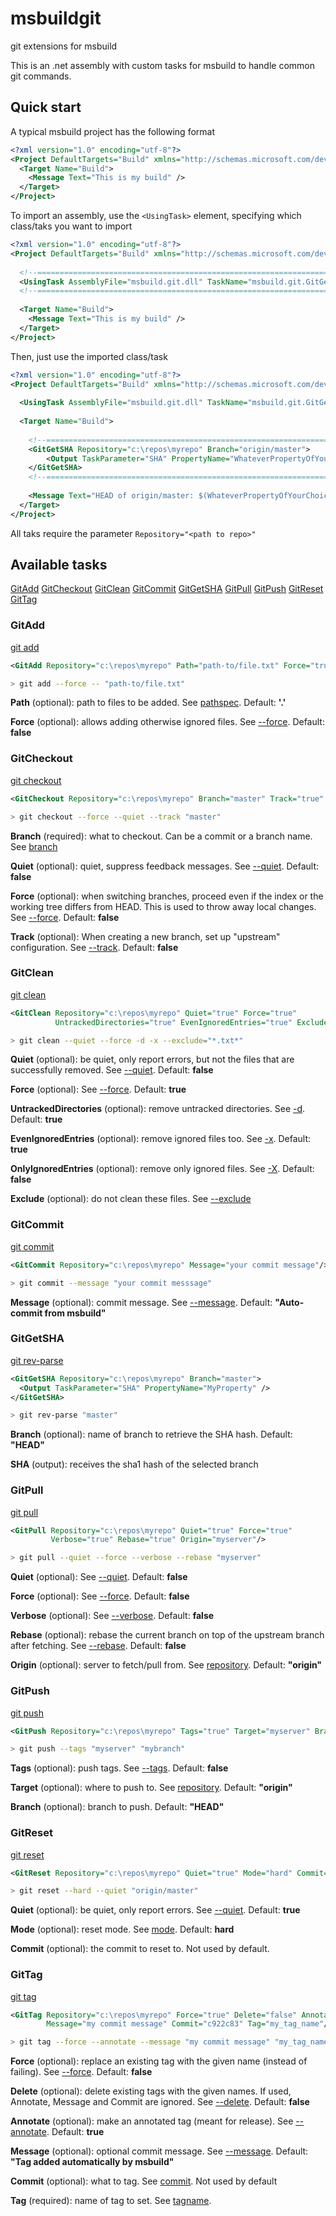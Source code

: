 # msbuildgit
git extensions for msbuild

This is an .net assembly with custom tasks for msbuild to handle common git commands.


## Quick start

A typical msbuild project has the following format
```xml
<?xml version="1.0" encoding="utf-8"?>
<Project DefaultTargets="Build" xmlns="http://schemas.microsoft.com/developer/msbuild/2003">
  <Target Name="Build">
    <Message Text="This is my build" />
  </Target>
</Project>
```

To import an assembly, use the `<UsingTask>` element, specifying which class/taks you want to import
```xml
<?xml version="1.0" encoding="utf-8"?>
<Project DefaultTargets="Build" xmlns="http://schemas.microsoft.com/developer/msbuild/2003">
  
  <!--======================================================================-->
  <UsingTask AssemblyFile="msbuild.git.dll" TaskName="msbuild.git.GitGetSHA" />
  <!--======================================================================-->
  
  <Target Name="Build">
    <Message Text="This is my build" />
  </Target>
</Project>
```

Then, just use the imported class/task
```xml
<?xml version="1.0" encoding="utf-8"?>
<Project DefaultTargets="Build" xmlns="http://schemas.microsoft.com/developer/msbuild/2003">
  
  <UsingTask AssemblyFile="msbuild.git.dll" TaskName="msbuild.git.GitGetSHA" />
  
  <Target Name="Build">
    
    <!--======================================================================-->
    <GitGetSHA Repository="c:\repos\myrepo" Branch="origin/master">
        <Output TaskParameter="SHA" PropertyName="WhateverPropertyOfYourChoice" />
    </GitGetSHA>
    <!--======================================================================-->
    
    <Message Text="HEAD of origin/master: $(WhateverPropertyOfYourChoice)" />
  </Target>
</Project>
```
All taks require the parameter `Repository="<path to repo>"`

## Available tasks

[GitAdd](#GitAdd)
[GitCheckout](#GitCheckout)
[GitClean](#GitClean)
[GitCommit](#GitCommit)
[GitGetSHA](#GitGetSHA)
[GitPull](#GitPull)
[GitPush](#GitPush)
[GitReset](#GitReset)
[GitTag](#GitTag)

### <a name="GitAdd"></a>GitAdd

[git add](https://git-scm.com/docs/git-add)

```xml
<GitAdd Repository="c:\repos\myrepo" Path="path-to/file.txt" Force="true"/>
```

```bash
> git add --force -- "path-to/file.txt"
```

__Path__ (optional): path to files to be added. See [pathspec](https://git-scm.com/docs/git-add#Documentation/git-add.txt-ltpathspecgt82308203). Default: __'.'__

__Force__ (optional): allows adding otherwise ignored files. See [--force](https://git-scm.com/docs/git-add#Documentation/git-add.txt---force). Default: __false__


### <a name="GitCheckout"></a>GitCheckout

[git checkout](https://git-scm.com/docs/git-checkout)

```xml
<GitCheckout Repository="c:\repos\myrepo" Branch="master" Track="true" Quiet="true" Force="true"/>
```

```bash
> git checkout --force --quiet --track "master"
```

__Branch__ (required): what to checkout. Can be a commit or a branch name. See [branch](https://git-scm.com/docs/git-checkout#Documentation/git-checkout.txt-ltbranchgt)

__Quiet__ (optional): quiet, suppress feedback messages. See [--quiet](https://git-scm.com/docs/git-checkout#Documentation/git-checkout.txt--q). Default: __false__

__Force__ (optional): when switching branches, proceed even if the index or the working tree differs from HEAD. This is used to throw away local changes. See [--force](https://git-scm.com/docs/git-checkout#Documentation/git-checkout.txt---force). Default: __false__

__Track__ (optional): When creating a new branch, set up "upstream" configuration. See [--track](https://git-scm.com/docs/git-checkout#Documentation/git-checkout.txt---track). Default: __false__


### <a name="GitClean"></a>GitClean

[git clean](https://git-scm.com/docs/git-clean)

```xml
<GitClean Repository="c:\repos\myrepo" Quiet="true" Force="true"
          UntrackedDirectories="true" EvenIgnoredEntries="true" Exclude="*.txt"/>
```

```bash
> git clean --quiet --force -d -x --exclude="*.txt*"
```

__Quiet__ (optional): be quiet, only report errors, but not the files that are successfully removed. See [--quiet](https://git-scm.com/docs/git-clean#Documentation/git-clean.txt---quiet). Default: __false__

__Force__ (optional): See [--force](https://git-scm.com/docs/git-clean#Documentation/git-clean.txt---force). Default: __true__

__UntrackedDirectories__ (optional): remove untracked directories. See [-d](https://git-scm.com/docs/git-clean#Documentation/git-clean.txt--d). Default: __true__

__EvenIgnoredEntries__ (optional): remove ignored files too. See [-x](https://git-scm.com/docs/git-clean#Documentation/git-clean.txt--x). Default: __true__

__OnlyIgnoredEntries__ (optional): remove only ignored files. See [-X](https://git-scm.com/docs/git-clean#Documentation/git-clean.txt--X). Default: __false__

__Exclude__ (optional): do not clean these files. See [--exclude](https://git-scm.com/docs/git-clean#Documentation/git-clean.txt---excludeltpatterngt)


### <a name="GitCommit"></a>GitCommit

[git commit](https://git-scm.com/docs/git-commit)

```xml
<GitCommit Repository="c:\repos\myrepo" Message="your commit message"/>
```

```bash
> git commit --message "your commit messsage"
```

__Message__ (optional): commit message. See [--message](https://git-scm.com/docs/git-commit#Documentation/git-commit.txt---messageltmsggt). Default: __"Auto-commit from msbuild"__


### <a name="GitGetSHA"></a>GitGetSHA

[git rev-parse](https://git-scm.com/docs/git-rev-parse)

```xml
<GitGetSHA Repository="c:\repos\myrepo" Branch="master">
  <Output TaskParameter="SHA" PropertyName="MyProperty" />
</GitGetSHA>
```

```bash
> git rev-parse "master"
```

__Branch__ (optional): name of branch to retrieve the SHA hash. Default: __"HEAD"__

__SHA__ (output): receives the sha1 hash of the selected branch


### <a name="GitPull"></a>GitPull

[git pull]()

```xml
<GitPull Repository="c:\repos\myrepo" Quiet="true" Force="true"
         Verbose="true" Rebase="true" Origin="myserver"/>
```

```bash
> git pull --quiet --force --verbose --rebase "myserver"
```

__Quiet__ (optional): See [--quiet](https://git-scm.com/docs/git-pull#Documentation/git-pull.txt---quiet). Default: __false__

__Force__ (optional): See [--force](https://git-scm.com/docs/git-pull#Documentation/git-pull.txt---force). Default: __false__

__Verbose__ (optional): See [--verbose](https://git-scm.com/docs/git-pull#Documentation/git-pull.txt---verbose). Default: __false__

__Rebase__ (optional): rebase the current branch on top of the upstream branch after fetching. See [--rebase](https://git-scm.com/docs/git-pull#Documentation/git-pull.txt---rebasefalsetruemergespreserveinteractive). Default: __false__

__Origin__ (optional): server to fetch/pull from. See [repository](https://git-scm.com/docs/git-pull#Documentation/git-pull.txt-ltrepositorygt). Default: __"origin"__


### <a name="GitPush"></a>GitPush

[git push](https://git-scm.com/docs/git-push)

```xml
<GitPush Repository="c:\repos\myrepo" Tags="true" Target="myserver" Branch="mybranch"/>
```

```bash
> git push --tags "myserver" "mybranch"
```

__Tags__ (optional): push tags. See [--tags](https://git-scm.com/docs/git-push#Documentation/git-push.txt---tags). Default: __false__

__Target__ (optional): where to push to. See [repository](https://git-scm.com/docs/git-push#Documentation/git-push.txt-ltrepositorygt). Default: __"origin"__

__Branch__ (optional): branch to push. Default: __"HEAD"__


### <a name="GitReset"></a>GitReset

[git reset](https://git-scm.com/docs/git-reset)

```xml
<GitReset Repository="c:\repos\myrepo" Quiet="true" Mode="hard" Commit="origin/master"/>
```

```bash
> git reset --hard --quiet "origin/master"
```

__Quiet__ (optional): be quiet, only report errors. See [--quiet](https://git-scm.com/docs/git-reset#Documentation/git-reset.txt---quiet). Default: __true__

__Mode__ (optional): reset mode. See [mode](https://git-scm.com/docs/git-reset#Documentation/git-reset.txt-emgitresetemltmodegtltcommitgt). Default: __hard__

__Commit__ (optional): the commit to reset to. Not used by default.


### <a name="GitTag"></a>GitTag

[git tag](https://git-scm.com/docs/git-tag)

```xml
<GitTag Repository="c:\repos\myrepo" Force="true" Delete="false" Annotate="true"
        Message="my commit message" Commit="c922c83" Tag="my_tag_name"/>
```

```bash
> git tag --force --annotate --message "my commit message" "my_tag_name" "c922c83"
```

__Force__ (optional): replace an existing tag with the given name (instead of failing). See [--force](https://git-scm.com/docs/git-tag#Documentation/git-tag.txt---force). Default: __false__

__Delete__ (optional): delete existing tags with the given names. If used, Annotate, Message and Commit are ignored. See [--delete](https://git-scm.com/docs/git-tag#Documentation/git-tag.txt---delete). Default: __false__

__Annotate__ (optional): make an annotated tag (meant for release). See [--annotate](https://git-scm.com/docs/git-tag#Documentation/git-tag.txt---annotate). Default: __true__

__Message__ (optional): optional commit message. See [--message](https://git-scm.com/docs/git-tag#Documentation/git-tag.txt---messageltmsggt). Default: __"Tag added automatically by msbuild"__

__Commit__ (optional): what to tag. See [commit](https://git-scm.com/docs/git-tag#Documentation/git-tag.txt-ltcommitgt). Not used by default

__Tag__ (required): name of tag to set. See [tagname](https://git-scm.com/docs/git-tag#Documentation/git-tag.txt-lttagnamegt).

